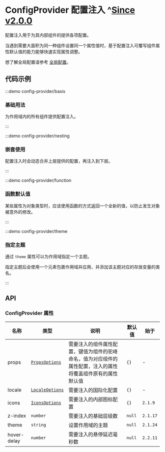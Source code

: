 # ConfigProvider 配置注入 ^[Since v2.0.0](!s)

配置注入用于为其内部组件的提供各项配置。

当遇到需要大面积为同一种组件设置同一个属性值时，基于配置注入可覆写组件属性默认值的能力能够快速实现属性调整。

想了解全局配置请参考 [全局配置](/zh-CN/guide/global-config)。

## 代码示例

:::demo config-provider/basis

### 基础用法

为作用域内的所有组件提供配置注入。

:::

:::demo config-provider/nesting

### 嵌套使用

配置注入时会动态合并上层提供的配置，再注入到下层。

:::

:::demo config-provider/function

### 函数默认值

某些属性为对象类型时，应该使用函数的方式返回一个全新的值，以防止发生对象被意外的修改。

:::

:::demo config-provider/theme

### 指定主题

通过 `theme` 属性可以为作用域指定一个主题。

指定主题后会使用一个元素包裹作用域并应用，并添加该主题对应的存放变量的类名。

:::

## API

### ConfigProvider 属性

| 名称        | 类型                                                                                                 | 说明                                                                                                       | 默认值 | 始于     |
| ----------- | ---------------------------------------------------------------------------------------------------- | ---------------------------------------------------------------------------------------------------------- | ------ | -------- |
| props       | [`PropsOptions`](https://github.com/vexip-ui/vexip-ui/blob/main/components/props.ts)                 | 需要注入的组件属性配置，键值为组件的驼峰命名，值为对应组件的属性配置，注入的属性将覆盖组件原有的属性默认值 | `{}`   | -        |
| locale      | [`LocaleOptions`](https://github.com/vexip-ui/vexip-ui/blob/main/common/config/src/locale/helper.ts) | 需要注入的国际化配置                                                                                       | `{}`   | -        |
| icons       | [`IconsOptions`](https://github.com/vexip-ui/vexip-ui/blob/main/common/config/src/icons.ts)          | 需要注入的内部图标配置                                                                                     | `{}`   | `2.1.9`  |
| z-index     | `number`                                                                                             | 需要注入的基础层级数                                                                                       | `null` | `2.1.17` |
| theme       | `string`                                                                                             | 设置作用域的主题                                                                                           | `null` | `2.1.24` |
| hover-delay | `number`                                                                                             | 需要注入的悬停延迟毫秒数                                                                                   | `null` | `2.2.11` |
